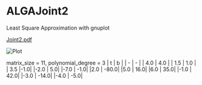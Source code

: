 # ALGAJoint2

Least Square Approximation with gnuplot

[Joint2.pdf](https://github.com/1kkiRen/AGLAJoint2/files/11336456/Joint2.pdf)

![Plot](https://user-images.githubusercontent.com/49590801/234678092-549332d6-1cac-4a58-b20d-d83735c29040.jpg)

matrix_size = 11, polynomial_degree = 3
| t | b |
| - | - |
| 4.0 | 4.0 |
| 1.5  | 1.0  |
| 3.5 |-1.0|
|-2.0 | 5.0|
|-7.0 | -1.0|
|2.0 | -80.0|
|5.0 | 16.0|
|6.0 | 35.0|
|-1.0 | 42.0|
|-3.0 | -14.0|
|-4.0 | -5.0|

